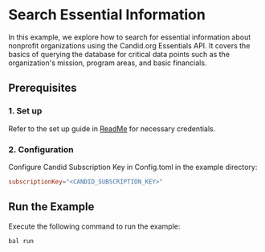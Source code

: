 # Search Essential Information

In this example, we explore how to search for essential information about nonprofit organizations using the Candid.org Essentials API. It covers the basics of querying the database for critical data points such as the organization's mission, program areas, and basic financials.

## Prerequisites

### 1. Set up
Refer to the set up guide in [ReadMe](../../README.md) for necessary credentials.

### 2. Configuration

Configure Candid Subscription Key in Config.toml in the example directory:

```toml
subscriptionKey="<CANDID_SUBSCRIPTION_KEY>"
```

## Run the Example

Execute the following command to run the example:

```bash
bal run
```
